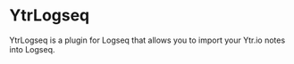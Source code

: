 # YtrLogseq

YtrLogseq is a plugin for Logseq that allows you to import your Ytr.io notes into Logseq.